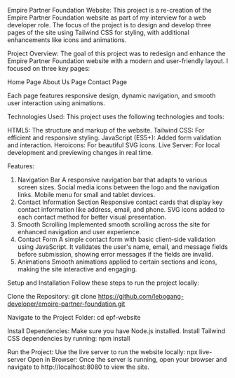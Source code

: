Empire Partner Foundation Website:
This project is a re-creation of the Empire Partner Foundation website as part of my interview for a web developer role. The focus of the project is to design and develop three pages of the site using Tailwind CSS for styling, with additional enhancements like icons and animations.

Project Overview:
The goal of this project was to redesign and enhance the Empire Partner Foundation website with a modern and user-friendly layout. I focused on three key pages:

Home Page
About Us Page
Contact Page

Each page features responsive design, dynamic navigation, and smooth user interaction using animations.

Technologies Used:
This project uses the following technologies and tools:

HTML5: The structure and markup of the website.
Tailwind CSS: For efficient and responsive styling.
JavaScript (ES5+): Added form validation and interaction.
Heroicons: For beautiful SVG icons.
Live Server: For local development and previewing changes in real time.

Features:
1. Navigation Bar
A responsive navigation bar that adapts to various screen sizes.
Social media icons between the logo and the navigation links.
Mobile menu for small and tablet devices.
2. Contact Information Section
Responsive contact cards that display key contact information like address, email, and phone.
SVG icons added to each contact method for better visual presentation.
3. Smooth Scrolling
Implemented smooth scrolling across the site for enhanced navigation and user experience.
4. Contact Form
A simple contact form with basic client-side validation using JavaScript. It validates the user's name, email, and message fields before submission, showing error messages if the fields are invalid.
5. Animations
Smooth animations applied to certain sections and icons, making the site interactive and engaging.

Setup and Installation
Follow these steps to run the project locally:

Clone the Repository: git clone https://github.com/lebogang-developer/empire-partner-foundation.git

Navigate to the Project Folder: cd epf-website

Install Dependencies: Make sure you have Node.js installed. Install Tailwind CSS dependencies by running: npm install

Run the Project: Use the live server to run the website locally: npx live-server
Open in Browser: Once the server is running, open your browser and navigate to http://localhost:8080 to view the site.



